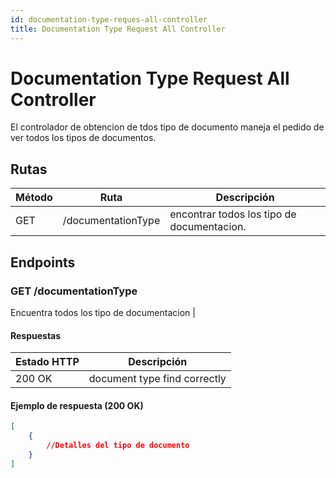 ```yaml
---
id: documentation-type-reques-all-controller
title: Documentation Type Request All Controller
---
```


# Documentation Type Request All Controller

El controlador de obtencion de tdos tipo de documento maneja el pedido de ver todos los tipos de documentos.

## Rutas

| Método | Ruta                | Descripción                |
| ------ | ------------------- | -------------------------- |
| GET   | /documentationType     | encontrar todos los tipo de documentacion.     |

## Endpoints

### GET /documentationType

Encuentra todos los tipo de documentacion   |

#### Respuestas

| Estado HTTP                  | Descripción                        |
| ---------------------------- | ---------------------------------- |
| 200 OK                       | 	document type find correctly |

#### Ejemplo de respuesta (200 OK)

```json
[
	{
		//Detalles del tipo de documento
	}
]

